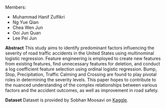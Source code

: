 Members:
- Muhammad Hanif Zulfikri
- Ng Yue Qian
- Chea Wen Jun
- Ooi Jun Quan
- Lee Pei Jun

**Abstract**
This study aims to identify predominant factors influencing the severity of road traffic accidents in the United States using multinominal logistic regression. Feature engineering is employed to create new features from existing features, find unnecessary features for deletion, and conduct a log coefficient feature selection using ordinal logistic regression. Bump, Stop, Precipitation, Traffic Calming and Crossing are found to play pivotal roles in determining the severity levels. This paper hopes to contribute to the nuanced understanding of the complex relationships between various factors and the accident outcomes, as well as improvement in road safety.

**Dataset**
Dataset is provided by Sobhan Moosavi on [Kaggle](https://www.kaggle.com/datasets/sobhanmoosavi/us-accidents).
